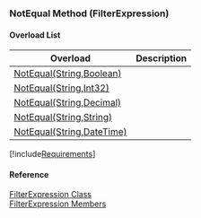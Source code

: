 ﻿### NotEqual Method (FilterExpression)

#### Overload List

| Overload | Description |
| --- | --- |
| [NotEqual(String,Boolean)](fcSDK~FChoice.Foundation.Filters.FilterExpression~NotEqual(String,Boolean).md) |   |
| [NotEqual(String,Int32)](fcSDK~FChoice.Foundation.Filters.FilterExpression~NotEqual(String,Int32).md) |   |
| [NotEqual(String,Decimal)](fcSDK~FChoice.Foundation.Filters.FilterExpression~NotEqual(String,Decimal).md) |   |
| [NotEqual(String,String)](fcSDK~FChoice.Foundation.Filters.FilterExpression~NotEqual(String,String).md) |   |
| [NotEqual(String,DateTime)](fcSDK~FChoice.Foundation.Filters.FilterExpression~NotEqual(String,DateTime).md) |   |

[!include[Requirements](../partials/requirements.md)]



#### Reference

[FilterExpression Class](fcSDK~FChoice.Foundation.Filters.FilterExpression.md)  
[FilterExpression Members](fcSDK~FChoice.Foundation.Filters.FilterExpression_members.md)